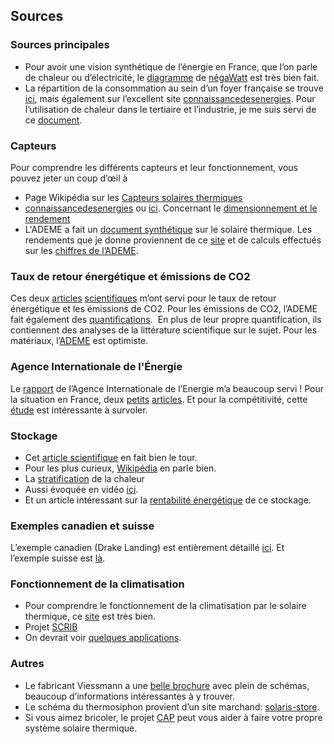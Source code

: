 ## Sources

### Sources principales

- Pour avoir une vision synthétique de l’énergie en France, que l’on parle de chaleur ou d’électricité, le [diagramme](https://negawatt.org/scenario/sankeys/2015-simplifie) de [négaWatt](https://www.negawatt.org/) est très bien fait.
- La répartition de la consommation au sein d’un foyer française se trouve [ici](https://travaux.edf.fr/electricite/raccordement/repartition-de-la-consommation-d-electricite-au-sein-d-un-foyer-francais), mais également sur l’excellent site [connaissancedesenergies](https://www.connaissancedesenergies.org/fiche-pedagogique/chauffage-consommation-de-chaleur-dans-l-habitat). Pour l’utilisation de chaleur dans le tertiaire et l’industrie, je me suis servi de ce [document](https://ec.europa.eu/energy/sites/ener/files/documents/15-0677%205CD%20SD%20Rapport%20Art%2014%20Annexe2%20R%C3%A9daction%20PPE%20Notification%20Art%2014.pdf).

### Capteurs

Pour comprendre les différents capteurs et leur fonctionnement, vous pouvez jeter un coup d’œil à 
- Page Wikipédia sur les [Capteurs solaires thermiques](https://fr.wikipedia.org/wiki/Capteur_solaire_thermique)
- [connaissancedesenergies](https://www.connaissancedesenergies.org/fiche-pedagogique/solaire-thermique) ou [ici](http://www.energiesolaire.org/capteurs.html). Concernant le [dimensionnement et le rendement](https://panneau-solaire.ooreka.fr/comprendre/dimensions-rendement-panneau-solaire-thermique)
- L'ADEME a fait un [document synthétique](https://www.ademe.fr/sites/default/files/assets/documents/solaire_generique_clespouragir_num.pdf) sur le solaire thermique. Les rendements que je donne proviennent de ce [site](https://www.energieplus-lesite.be/index.php?id=16734#c20923+c20925) et de calculs effectués sur les [chiffres de l’ADEME](https://www.ademe.fr/entreprises-monde-agricole/reduire-impacts/produire-utiliser-energies-renouvelables/energies-renouvelables-thermiques/dossier/sechage/solaire-thermique).

### Taux de retour énergétique et émissions de CO2

Ces deux [articles](https://www.sciencedirect.com/science/article/pii/S1364032116303586) [scientifiques](https://www.sciencedirect.com/science/article/pii/S1364032111003911) m’ont servi pour le taux de retour énergétique et les émissions de CO2. Pour les émissions de CO2, l’ADEME fait également des [quantifications](https://www.ademe.fr/sites/default/files/assets/documents/solaire_generique_clespouragir_num.pdf).  En plus de leur propre quantification, ils contiennent des analyses de la littérature scientifique sur le sujet. Pour les matériaux, l’[ADEME](https://www.ademe.fr/sites/default/files/assets/documents/solaire_generique_clespouragir_num.pdf) est optimiste.

### Agence Internationale de l'Énergie

Le [rapport](http://www.iea-shc.org/data/sites/1/publications/solar-heat-worldwide-2016.pdf) de l’Agence Internationale de l’Energie m’a beaucoup servi ! Pour la situation en France, deux [petits](http://www.maisonetenergie.info/uniclima-bilan-economique-2017-equipements-thermiques-2018-03/) [articles](https://www.actu-environnement.com/ae/news/solaire-thermique-baisse-marche-cesi-ssc-collectif-13259.php4). Et pour la compétitivité, cette [étude](https://www.enerplan.asso.fr/medias/publication/1705_etude_competitivite_et_retombees_filiere_solaire_francaise_version_finale_definitive.pdf) est intéressante à survoler.

### Stockage

- Cet [article scientifique](https://www.sciencedirect.com/science/article/pii/S1364032116002604) en fait bien le tour.
- Pour les plus curieux, [Wikipédia](https://en.wikipedia.org/wiki/Seasonal_thermal_energy_storage) en parle bien.
- La [stratification](https://elyotherm.fr/principe-stratification-ballon-eau-chaude) de la chaleur 
- Aussi évoquée en vidéo [ici](https://www.youtube.com/watch?v=m_WgTNGigio&feature=youtu.be). 
- Et un article intéressant sur la [rentabilité énergétique](http://energyskeptic.com/2015/solar-thermal-esoi-energy-stored-on-invested/) de ce stockage.

### Exemples canadien et suisse

L’exemple canadien (Drake Landing) est entièrement détaillé [ici](https://www.dlsc.ca/index.htm). Et l’exemple suisse est [là](http://jenni.ch/jenni-mehrfamilienhaus.html).

### Fonctionnement de la climatisation

- Pour comprendre le fonctionnement de la climatisation par le solaire thermique, ce [site](https://www.energieplus-lesite.be/index.php?id=11175#c6324) est très bien.
- Projet [SCRIB](http://www.capenergies.fr/scrib-le-projet-de-climatisation-solaire-reversible-dhelioclim-mis-a-lhonneur-par-lademe/)
- On devrait voir [quelques applications](http://www.varmatin.com/economie/un-dispositif-de-climatisation-solaire-reversible-bientot-en-test-au-leclerc-de-saint-raphael-153695).

### Autres

- Le fabricant Viessmann a une [belle brochure](https://www.viessmann.lu/content/dam/vi-brands/BE/global/PDFs/FR/06.%20Syst%C3%A8mes%20solaires/Brochure%20technique%20sur%20le%20solaire%20thermique_9448%20011-2_BeFr_012014.pdf/_jcr_content/renditions/original./Brochure%20technique%20sur%20le%20solaire%20thermique_9448%20011-2_BeFr_012014.pdf) avec plein de schémas, beaucoup d’informations intéressantes à y trouver.
- Le schéma du thermosiphon provient d’un site marchand: [solaris-store](https://www.solaris-store.com/1540-chauffe-eau-solaire-thermosiphon-300l.html).  
- Si vous aimez bricoler, le projet [CAP](https://cap-autonomie.jimdo.com/) peut vous aider à faire votre propre système solaire thermique.
